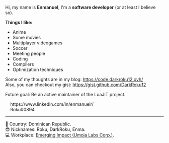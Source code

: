 Hi, my name is __Enmanuel__, I'm a __software developer__ (or at least I believe so).

**Things I like:**
- Anime
- Some movies
- Multiplayer videogames
- Soccer
- Meeting people
- Coding
- Compilers
- Optimization techniques

Some of my thoughts are in my blog: https://code.darkroku12.ovh/ <br>
Also, you can checkout my gist: https://gist.github.com/DarkRoku12

Future goal: Be an active maintainer of the LuaJIT project.

<span>
  <img src="https://upload.wikimedia.org/wikipedia/commons/thumb/f/f8/LinkedIn_icon_circle.svg/2048px-LinkedIn_icon_circle.svg.png" width="12" height="12" /> https://www.linkedin.com/in/enmanuelr/
</span>

<div></div>

<span>
  <img src="https://discord-avatar-maker.app/_nuxt/img/discord-avatar-maker-logo.12acf34.gif" width="12" height="12" /> Roku#0894
</span>

<hr>

:palm_tree: Country: Dominican Republic. <br>
:sunglasses: Nicknames: Roku, DarkRoku, Enma. <br>
:computer: Workplace: [Emerging Impact (Umoja Labs Corp.)](https://www.emergingimpact.com).
